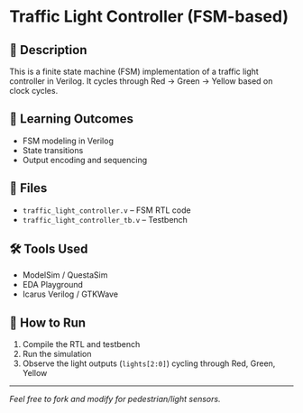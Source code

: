 # Traffic Light Controller (FSM-based)

## 📝 Description
This is a finite state machine (FSM) implementation of a traffic light controller in Verilog. It cycles through Red → Green → Yellow based on clock cycles.

## 🧠 Learning Outcomes
- FSM modeling in Verilog
- State transitions
- Output encoding and sequencing

## 🔧 Files
- `traffic_light_controller.v` – FSM RTL code
- `traffic_light_controller_tb.v` – Testbench

## 🛠️ Tools Used
- ModelSim / QuestaSim
- EDA Playground
- Icarus Verilog / GTKWave

## 📗 How to Run
1. Compile the RTL and testbench
2. Run the simulation
3. Observe the light outputs (`lights[2:0]`) cycling through Red, Green, Yellow

---

*Feel free to fork and modify for pedestrian/light sensors.*
